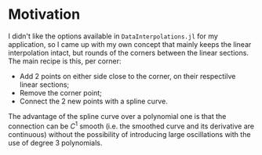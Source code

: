 # Motivation

I didn't like the options available in `DataInterpolations.jl` for my application, so I came up with my own concept that mainly keeps the linear interpolation intact, but rounds of the corners between the linear sections. The main recipe is this, per corner:
- Add 2 points on either side close to the corner, on their respectilve linear sections;
- Remove the corner point;
- Connect the 2 new points with a spline curve.

The advantage of the spline curve over a polynomial one is that the connection can be $C^1$ smooth (i.e. the smoothed curve and its derivative are continuous) without the possibility of introducing large oscillations with the use of degree 3 polynomials.